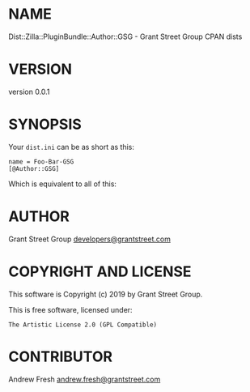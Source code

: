 # NAME

Dist::Zilla::PluginBundle::Author::GSG - Grant Street Group CPAN dists

# VERSION

version 0.0.1

# SYNOPSIS

Your `dist.ini` can be as short as this:

    name = Foo-Bar-GSG
    [@Author::GSG]

Which is equivalent to all of this:

# AUTHOR

Grant Street Group <developers@grantstreet.com>

# COPYRIGHT AND LICENSE

This software is Copyright (c) 2019 by Grant Street Group.

This is free software, licensed under:

    The Artistic License 2.0 (GPL Compatible)

# CONTRIBUTOR

Andrew Fresh <andrew.fresh@grantstreet.com>
